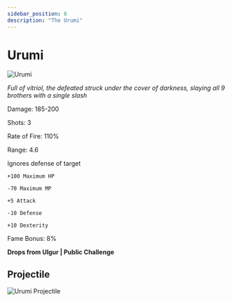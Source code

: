 ```yaml
---
sidebar_position: 6
description: "The Urumi"
---
```


# Urumi

![Urumi](https://vwiki.valorserver.com/api/item/picture/Urumi)

<i>Full of vitriol, the defeated struck under the cover of darkness, slaying all 9 brothers with a single slash</i>

Damage: 185-200

Shots: 3

Rate of Fire: 110%

Range: 4.6

Ignores defense of target

    +100 Maximum HP

    -70 Maximum MP
    
    +5 Attack
    
    -10 Defense
    
    +10 Dexterity
    
Fame Bonus: 8%

**Drops from Ulgur | Public Challenge**

## Projectile

![Urumi Projectile](https://cdn.discordapp.com/attachments/953134990428868629/969067810976301067/urumi.gif)
